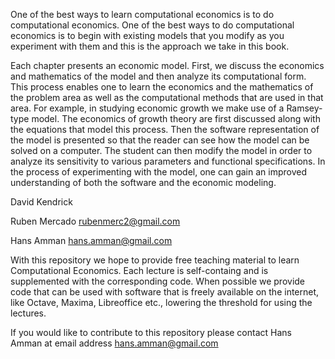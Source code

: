   One of the best ways to learn computational economics is to do computational economics. One of the best ways to do computational economics is to begin 
  with existing models that you modify as you experiment with them and this is the approach we take in this book. 

  Each chapter presents an economic model. First, we discuss the economics and mathematics of the model and then analyze its computational form. This process 
  enables one to learn the economics and the mathematics of the problem area as well as the computational methods that are used in that area. For example, 
  in studying economic growth we make use of a Ramsey-type model. The economics of growth theory are first discussed along with the equations that model 
  this process. Then the software representation of the model is presented so that the reader can see how the model can be solved on a computer. The student 
  can then modify the model in order to analyze its sensitivity to various parameters and functional specifications. In the process of experimenting with the 
  model, one can gain an improved understanding of both the software and the economic modeling. 

  David Kendrick

  Ruben Mercado
  rubenmerc2@gmail.com
 
  Hans Amman
  hans.amman@gmail.com


With this repository we hope to provide free teaching material to learn Computational Economics. Each lecture is self-containg and
is supplemented with the corresponding code. When possible we provide code that can be used with software that is freely available on the 
internet, like Octave, Maxima, Libreoffice etc., lowering the threshold  for using the lectures.

If you would like to contribute to this repository please contact Hans Amman at email address hans.amman@gmail.com
